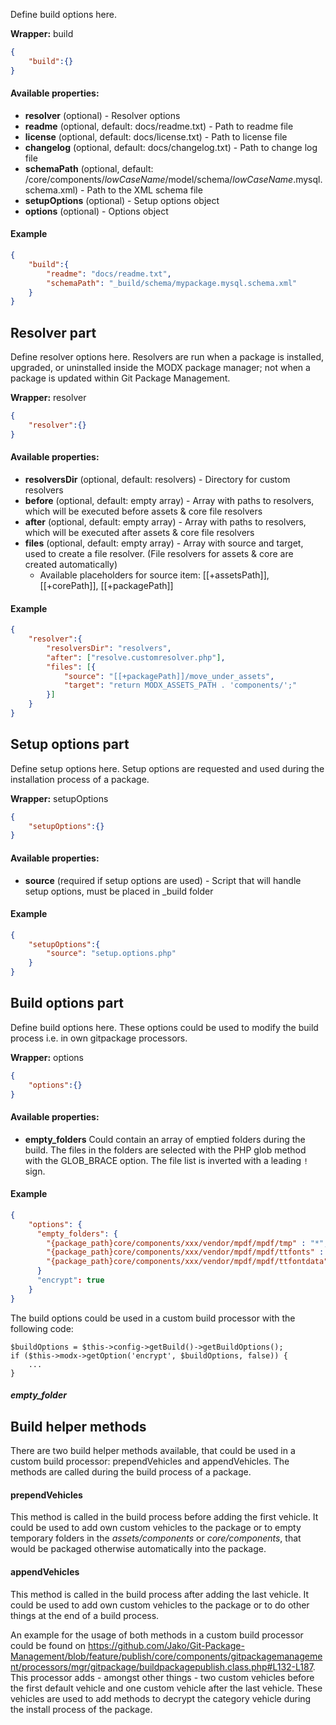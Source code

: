 Define build options here.

**Wrapper:** build
```json
{
    "build":{}
}
```

#### Available properties:
* **resolver** (optional) - Resolver options
* **readme** (optional, default: docs/readme.txt) - Path to readme file
* **license** (optional, default: docs/license.txt) - Path to license file
* **changelog** (optional, default: docs/changelog.txt) - Path to change log file
* **schemaPath** (optional, default: /core/components/$lowCaseName$/model/schema/$lowCaseName$.mysql.schema.xml) - Path to the XML schema file
* **setupOptions** (optional) - Setup options object
* **options** (optional) - Options object

#### Example
```json
{
    "build":{
        "readme": "docs/readme.txt",        
        "schemaPath": "_build/schema/mypackage.mysql.schema.xml"
    }
}
```

## Resolver part
Define resolver options here. Resolvers are run when a package is installed, upgraded, or uninstalled inside the MODX package manager; not when a package is updated within Git Package Management.

**Wrapper:** resolver
```json
{
    "resolver":{}
}
```

#### Available properties:
* **resolversDir** (optional, default: resolvers) - Directory for custom resolvers
* **before** (optional, default: empty array) - Array with paths to resolvers, which will be executed before assets & core file resolvers
* **after** (optional, default: empty array) - Array with paths to resolvers, which will be executed after assets & core file resolvers
* **files** (optional, default: empty array) - Array with source and target, used to create a file resolver. (File resolvers for assets & core are created automatically)
    * Available placeholders for source item: [[+assetsPath]], [[+corePath]], [[+packagePath]]

#### Example
```json
{
    "resolver":{
        "resolversDir": "resolvers",
        "after": ["resolve.customresolver.php"],
        "files": [{
            "source": "[[+packagePath]]/move_under_assets",
            "target": "return MODX_ASSETS_PATH . 'components/';"
        }]
    }
}
```

## Setup options part
Define setup options here. Setup options are requested and used during the installation process of a package.

**Wrapper:** setupOptions
```json
{
    "setupOptions":{}
}
```

#### Available properties:
* **source** (required if setup options are used) - Script that will handle setup options, must be placed in _build folder

#### Example
```json
{
    "setupOptions":{
        "source": "setup.options.php"
    }
}
```

## Build options part
Define build options here. These options could be used to modify the build process i.e. in own gitpackage processors.

**Wrapper:** options
```json
{
    "options":{}
}
```

#### Available properties:
* **empty_folders** Could contain an array of emptied folders during the build. The files in the folders are selected with the PHP glob method with the GLOB_BRACE option. The file list is inverted with a leading `!` sign.

#### Example
```json
{
    "options": {
      "empty_folders": {
        "{package_path}core/components/xxx/vendor/mpdf/mpdf/tmp" : "*",
        "{package_path}core/components/xxx/vendor/mpdf/mpdf/ttfonts" : "!{DejaVu,Free}*",
        "{package_path}core/components/xxx/vendor/mpdf/mpdf/ttfontdata" : "*"
      }
      "encrypt": true
    }
}
```

The build options could be used in a custom build processor with the following code:
 
```
$buildOptions = $this->config->getBuild()->getBuildOptions();
if ($this->modx->getOption('encrypt', $buildOptions, false)) {
    ...
}
```

##### empty_folder 

## Build helper methods

There are two build helper methods available, that could be used in a custom build processor: prependVehicles and appendVehicles. The methods are called during the build process of a package.

#### prependVehicles

This method is called in the build process before adding the first vehicle. It could be used to add own custom vehicles to the package or to empty temporary folders in the *assets/components* or *core/components*, that would be packaged otherwise automatically into the package.

#### appendVehicles

This method is called in the build process after adding the last vehicle. It could be used to add own custom vehicles to the package or to do other things at the end of a build process.

An example for the usage of both methods in a custom build processor could be found on https://github.com/Jako/Git-Package-Management/blob/feature/publish/core/components/gitpackagemanagement/processors/mgr/gitpackage/buildpackagepublish.class.php#L132-L187. This processor adds - amongst other things - two custom vehicles before the first default vehicle and one custom vehicle after the last vehicle. These vehicles are used to add methods to decrypt the category vehicle during the install process of the package.  
